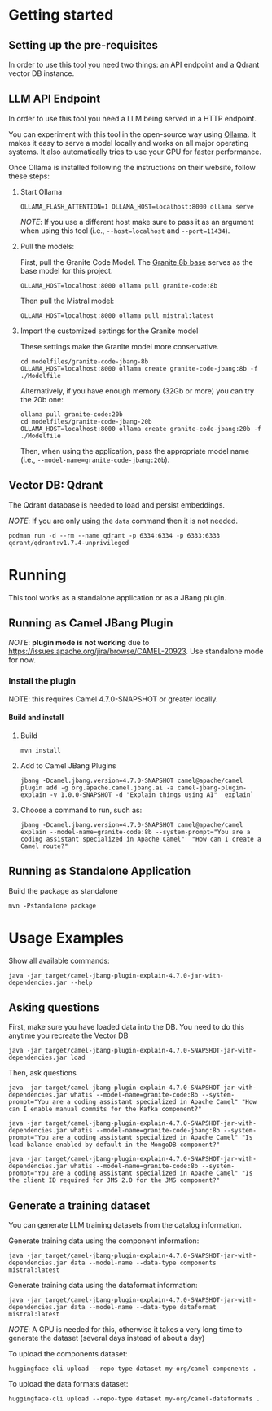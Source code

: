 # Getting started

## Setting up the pre-requisites

In order to use this tool you need two things: an API endpoint and a Qdrant vector DB instance. 

## LLM API Endpoint 

In order to use this tool you need a LLM being served in a HTTP endpoint.

You can experiment with this tool in the open-source way using [Ollama](https://ollama.com/). It makes it easy to serve a model locally and works on all major operating systems. It also automatically tries to use your GPU for faster performance.

Once Ollama is installed following the instructions on their website, follow these steps: 

1. Start Ollama

    ```shell
    OLLAMA_FLASH_ATTENTION=1 OLLAMA_HOST=localhost:8000 ollama serve
    ```

    *NOTE*: If you use a different host make sure to pass it as an argument when using this tool (i.e., `--host=localhost` and `--port=11434`).

1. Pull the models: 

    First, pull the Granite Code Model. The [Granite 8b base](https://huggingface.co/ibm-granite/granite-8b-code-base) serves as the base model for this project.

    ```shell
    OLLAMA_HOST=localhost:8000 ollama pull granite-code:8b
    ```

    Then pull the Mistral model:
    ```shell
    OLLAMA_HOST=localhost:8000 ollama pull mistral:latest
    ```

1. Import the customized settings for the Granite model

    These settings make the Granite model more conservative. 

    ```shell
    cd modelfiles/granite-code-jbang-8b
    OLLAMA_HOST=localhost:8000 ollama create granite-code-jbang:8b -f ./Modelfile
    ```

    Alternatively, if you have enough memory (32Gb or more) you can try the 20b one:

    ```shell
    ollama pull granite-code:20b
    cd modelfiles/granite-code-jbang-20b
    OLLAMA_HOST=localhost:8000 ollama create granite-code-jbang:20b -f ./Modelfile
    ```

    Then, when using the application, pass the appropriate model name (i.e., `--model-name=granite-code-jbang:20b`).

## Vector DB: Qdrant

The Qdrant database is needed to load and persist embeddings. 

*NOTE*: If you are only using the `data` command then it is not needed.

```shell
podman run -d --rm --name qdrant -p 6334:6334 -p 6333:6333 qdrant/qdrant:v1.7.4-unprivileged
```

# Running

This tool works as a standalone application or as a JBang plugin.

## Running as Camel JBang Plugin

*NOTE*: **plugin mode is not working** due to https://issues.apache.org/jira/browse/CAMEL-20923. Use standalone mode for now.

### Install the plugin

NOTE: this requires Camel 4.7.0-SNAPSHOT or greater locally.

#### Build and install

1. Build

    ```shell
    mvn install
    ```

1. Add to Camel JBang Plugins

    ```shell
    jbang -Dcamel.jbang.version=4.7.0-SNAPSHOT camel@apache/camel plugin add -g org.apache.camel.jbang.ai -a camel-jbang-plugin-explain -v 1.0.0-SNAPSHOT -d "Explain things using AI"  explain`
    ```

1. Choose a command to run, such as:

    ```shell
    jbang -Dcamel.jbang.version=4.7.0-SNAPSHOT camel@apache/camel explain --model-name=granite-code:8b --system-prompt="You are a coding assistant specialized in Apache Camel"  "How can I create a Camel route?"
    ```

## Running as Standalone Application 

Build the package as standalone

```shell
mvn -Pstandalone package
```

# Usage Examples

Show all available commands:

```
java -jar target/camel-jbang-plugin-explain-4.7.0-jar-with-dependencies.jar --help
```

## Asking questions

First, make sure you have loaded data into the DB. You need to do this anytime you recreate the Vector DB

```shell
java -jar target/camel-jbang-plugin-explain-4.7.0-SNAPSHOT-jar-with-dependencies.jar load
```

Then, ask questions

```shell
java -jar target/camel-jbang-plugin-explain-4.7.0-SNAPSHOT-jar-with-dependencies.jar whatis --model-name=granite-code:8b --system-prompt="You are a coding assistant specialized in Apache Camel" "How can I enable manual commits for the Kafka component?"

java -jar target/camel-jbang-plugin-explain-4.7.0-SNAPSHOT-jar-with-dependencies.jar whatis --model-name=granite-code-jbang:8b --system-prompt="You are a coding assistant specialized in Apache Camel" "Is load balance enabled by default in the MongoDB component?"

java -jar target/camel-jbang-plugin-explain-4.7.0-SNAPSHOT-jar-with-dependencies.jar whatis --model-name=granite-code:8b --system-prompt="You are a coding assistant specialized in Apache Camel" "Is the client ID required for JMS 2.0 for the JMS component?"
```

## Generate a training dataset

You can generate LLM training datasets from the catalog information.

Generate training data using the component information:
```shell
java -jar target/camel-jbang-plugin-explain-4.7.0-SNAPSHOT-jar-with-dependencies.jar data --model-name --data-type components mistral:latest
```

Generate training data using the dataformat information:
```shell
java -jar target/camel-jbang-plugin-explain-4.7.0-SNAPSHOT-jar-with-dependencies.jar data --model-name --data-type dataformat mistral:latest
```

*NOTE*: A GPU is needed for this, otherwise it takes a very long time to generate the dataset (several days instead of about a day)

To upload the components dataset:

```shell
huggingface-cli upload --repo-type dataset my-org/camel-components .
```

To upload the data formats dataset:

```shell
huggingface-cli upload --repo-type dataset my-org/camel-dataformats .
```